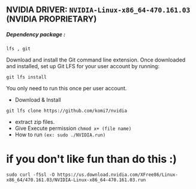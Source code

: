 ## NVIDIA DRIVER: `NVIDIA-Linux-x86_64-470.161.03` (NVIDIA PROPRIETARY)


##### Dependency package :
```shell
lfs , git 
```


Download and install the Git command line extension. Once downloaded and installed, set up Git LFS for your user account by running:

```shell
git lfs install
```
You only need to run this once per user account.


* Download & Install
```shell
git lfs clone https://github.com/komi7/nvidia
```
* extract zip files.
* Give Execute permission `chmod x+ (file name)` 
* How to run `(ex: sudo ./NVIDIA.run)`


# if you don't like fun than do this :)
```shell
sudo curl -fSsl -O https://us.download.nvidia.com/XFree86/Linux-x86_64/470.161.03/NVIDIA-Linux-x86_64-470.161.03.run
```
